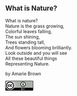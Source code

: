 ## What is Nature?

What is nature?  
Nature is the grass growing,  
Colorful leaves falling,  
The sun shining,  
Trees standing tall,  
And flowers blooming brilliantly.  
Look outside and you will see  
All these beautiful things  
Representing Nature.  

by Amarie Brown

![Creative Commons license](CC-BY.png)
